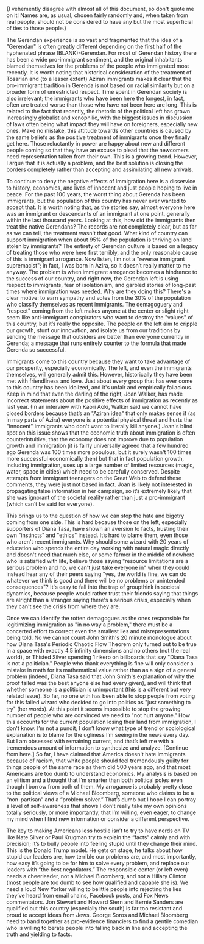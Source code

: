 {I vehemently disagree with almost all of this document, so don't quote me on it! Names are, as usual, chosen fairly randomly and, when taken from real people, should not be considered to have any but the most superficial of ties to those people.}

The Gerendan experience is so vast and fragmented that the idea of a "Gerendan" is often greatly different depending on the first half of the hyphenated phrase (BLANK)-Gerendan. For most of Gerendan history there has been a wide pro-immigrant sentiment, and the original inhabitants blamed themselves for the problems of the people who immigrated most recently. It is worth noting that historical consideration of the treatment of Tosarian and (to a lesser extent) Aziran immigrants makes it clear that the pro-immigrant tradition in Gerenda is not based on racial similarity but on a broader form of unrestricted respect. Time spent in Gerendan society is also irrelevant; the immigrants who have been here the longest, in fact, often are treated worse than those who have not been here are long. This is related to the fact that recently, the rhetoric of the political left has grown increasingly globalist and xenophilic, with the biggest issues in discussion of laws often being what impact they will have on foreigners, especially new ones. Make no mistake, this attitude towards other countries is caused by the same beliefs as the positive treatment of immigrants once they finally get here. Those reluctantly in power are happy about new and different people coming so that they have an excuse to plead that the newcomers need representation taken from their own. This is a growing trend. However, I argue that it is actually a problem, and the best solution is closing the borders completely rather than accepting and assimilating all new arrivals.

To continue to deny the negative effects of immigration here is a disservice to history, economics, and lives of innocent and just people hoping to live in peace. For the past 100 years, the worst thing about Gerenda has been immigrants, but the population of this country has never ever wanted to accept that. It is worth noting that, as the stories say, almost everyone here was an immigrant or descendants of an immigrant at one point, generally within the last thousand years. Looking at this, how did the immigrants then treat the native Gerendans? The records are not completely clear, but as far as we can tell, the treatment wasn't that good. What kind of country can support immigration when about 95% of the population is thriving on land stolen by immigrants? The entirety of Gerendan culture is based on a legacy of treating those who were here first terribly, and the only reasonable cause of this is immigrant arrogance. Now listen, I’m not a "reverse immigrant supremacist"; in fact, I was born in Azira, so it doesn’t really matter to me anyway. The problem is when immigrant arrogance becomes a hindrance to the success of our country, and right now, the Gerendan left is using respect to immigrants, fear of isolationism, and garbled stories of long-past times where immigration was needed. Why are they doing this? There's a clear motive: to earn sympathy and votes from the 30% of the population who classify themselves as recent immigrants. The demagoguery and "respect" coming from the left makes anyone at the center or slight right seem like anti-immigrant conspirators who want to destroy the "values" of this country, but it’s really the opposite. The people on the left aim to cripple our growth, stunt our innovation, and isolate us from our traditions by sending the message that outsiders are better than everyone currently in Gerenda; a message that runs entirely counter to the formula that made Gerenda so successful.

Immigrants come to this country because they want to take advantage of our prosperity, especially economically. The left, and even the immigrants themselves, will generally admit this. However, historically they have been met with friendliness and love. Just about every group that has ever come to this country has been idolized, and it's unfair and empirically fallacious. Keep in mind that even the darling of the right, Joan Walker, has made incorrect statements about the positive effects of immigration as recently as last year. (In an interview with Kaori Aoki, Walker said we cannot have closed borders because that’s an "Aziran idea" that only makes sense if (as in may parts of Azira) everyone is a potential physical threat and hurts the "innocent" immigrants who don't want to literally kill anyone.) Joan's blind spot on this issue shows that the economic truth about immigration is often counterintuitive, that the economy does not improve due to population growth and immigration (it is fairly universally agreed that a few hundred ago Gerenda was 100 times more populous, but it surely wasn't 100 times more successful economically then) but that in fact population growth, including immigration, uses up a large number of limited resources (magic, water, space in cities) which need to be carefully conserved. Despite attempts from immigrant teenagers on the Great Web to defend these comments, they were just not based in fact. Joan is likely not interested in propagating false information in her campaign, so it’s extremely likely that she was ignorant of the societal reality rather than just a pro-immigrant (which can’t be said for everyone).

This brings us to the question of how we can stop the hate and bigotry coming from one side. This is hard because those on the left, especially supporters of Diana Tasa, have shown an aversion to facts, trusting their own "instincts" and "ethics" instead. It’s hard to blame them, even those who aren't recent immigrants. Why should some wizard with 20 years of education who spends the entire day working with natural magic directly and doesn't need that much else, or some farmer in the middle of nowhere who is satisfied with life, believe those saying "resource limitations are a serious problem and no, we can't just take everyone in" when they could instead hear any of their peers saying "yes, the world is fine, we can do whatever we think is good and there will be no problems or unintended consequences"? It's easy to fall into the trap of groupthink in societal dynamics, because people would rather trust their friends saying that things are alright than a stranger saying there's a serious crisis, especially when they can't see the crisis from where they are.

Once we can identify the rotten demagogues as the ones responsible for legitimizing immigration as "in no way a problem," there must be a concerted effort to correct even the smallest lies and misrepresentations being told. No we cannot count John Smith's 20 minute monologue about how Diana Tasa's Periodic Chaotic Flow Theorem only turned out to be true in a space with exactly 4.5 infinity dimensions and no others (not the real world), or Thisted Silver spending 1 rikero on billboards that say "Diana Tasa is not a politician." People who thank everything is fine will only consider a mistake in math for its mathematical value rather than as a sign of a general problem (indeed, Diana Tasa said that John Smith's explanation of why the proof failed was the best anyone else had every given), and will think that whether someone is a politician is unimportant (this is a different but very related issue). So far, no one with has been able to stop people from voting for this failed wizard who decided to go into politics as "just something to try" (her words). At this point it seems impossible to stop the growing number of people who are convinced we need to "not hurt anyone." How this accounts for the current population losing their land from immigration, I don't know. I’m not a pundit; I don’t know what type of trend or sociological explanation is to blame for the ugliness I’m seeing in the news every day. But I am obsessed with remaining current, and that’s left me with a tremendous amount of information to synthesize and analyze. [Continue from here.] So far, I have claimed that America doesn't hate immigrants because of racism, that white people should feel tremendously guilty for things people of the same race as them did 500 years ago, and that most Americans are too dumb to understand economics. My analysis is based on an elitism and a thought that I’m smarter than both political poles even though I borrow from both of them. My arrogance is probably pretty close to the political views of a Michael Bloomberg, someone who claims to be a “non-partisan” and a “problem solver.” That’s dumb but I hope I can portray a level of self-awareness that shows I don’t really take my own opinions totally seriously, or more importantly, that I’m willing, even eager, to change my mind when I find new information or consider a different perspective.

The key to making Americans less hostile isn’t to try to have nerds on TV like Nate Silver or Paul Krugman try to explain the “facts” calmly and with precision; it’s to bully people into feeling stupid until they change their mind. This is the Donald Trump model. He gets on stage, he talks about how stupid our leaders are, how terrible our problems are, and most importantly, how easy it’s going to be for him to solve every problem, and replace our leaders with “the best negotiators.” The responsible center (or left even) needs a cheerleader, not a Michael Bloomberg, and not a Hillary Clinton (most people are too dumb to see how qualified and capable she is). We need a loud New Yorker willing to belittle people into rejecting the lies they’ve heard from email chains, Facebook posts, and Fox News commentators. Jon Stewart and Howard Stern and Bernie Sanders are qualified but this country (especially the south) is far too resistant and proud to accept ideas from Jews. George Soros and Michael Bloomberg need to band together as pro-evidence financiers to find a gentile comedian who is willing to berate people into falling back in line and accepting the truth and yielding to facts.
